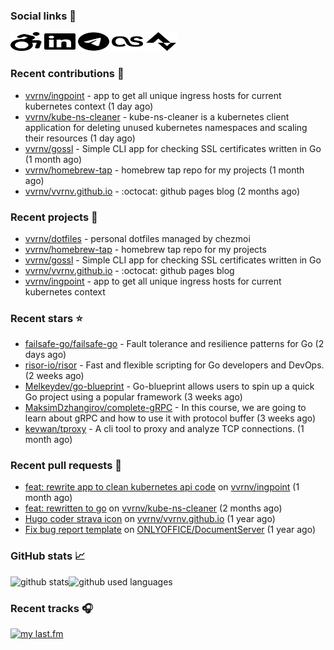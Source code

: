 ### Social links 🔗

<p align="left">
  <a href="https://vvrnv.dev"><img width="50mm" height="30mm" src="./static/wheelchair-move.svg"></a>
  <a href="https://www.linkedin.com/in/valery-voronov"><img width="50mm" height="30mm" src="./static/linkedin.svg"></a>
  <a href="https://t.me/vvoronov"><img width="50mm" height="30mm" src="./static/telegram.svg"></a>
  <a href="https://www.last.fm/user/valera_88"><img width="50mm" height="30mm" src="./static/lastfm.svg"></a>
  <a href="https://www.strava.com/athletes/72534161"><img width="50mm" height="30mm" src="./static/strava.svg"></a>
</p>

### Recent contributions 👷


- [vvrnv/ingpoint](https://github.com/vvrnv/ingpoint) - app to get all unique ingress hosts for current kubernetes context (1 day ago)
- [vvrnv/kube-ns-cleaner](https://github.com/vvrnv/kube-ns-cleaner) - kube-ns-cleaner is a kubernetes client application for deleting unused kubernetes namespaces and scaling their resources (1 day ago)
- [vvrnv/gossl](https://github.com/vvrnv/gossl) - Simple CLI app for checking SSL certificates written in Go (1 month ago)
- [vvrnv/homebrew-tap](https://github.com/vvrnv/homebrew-tap) - homebrew tap repo for my projects (1 month ago)
- [vvrnv/vvrnv.github.io](https://github.com/vvrnv/vvrnv.github.io) - :octocat: github pages blog (2 months ago)

### Recent projects 💩


- [vvrnv/dotfiles](https://github.com/vvrnv/dotfiles) - personal dotfiles managed by chezmoi
- [vvrnv/homebrew-tap](https://github.com/vvrnv/homebrew-tap) - homebrew tap repo for my projects
- [vvrnv/gossl](https://github.com/vvrnv/gossl) - Simple CLI app for checking SSL certificates written in Go
- [vvrnv/vvrnv.github.io](https://github.com/vvrnv/vvrnv.github.io) - :octocat: github pages blog
- [vvrnv/ingpoint](https://github.com/vvrnv/ingpoint) - app to get all unique ingress hosts for current kubernetes context

### Recent stars ⭐


- [failsafe-go/failsafe-go](https://github.com/failsafe-go/failsafe-go) - Fault tolerance and resilience patterns for Go (2 days ago)
- [risor-io/risor](https://github.com/risor-io/risor) - Fast and flexible scripting for Go developers and DevOps. (2 weeks ago)
- [Melkeydev/go-blueprint](https://github.com/Melkeydev/go-blueprint) - Go-blueprint allows users to spin up a quick Go project using a popular framework (3 weeks ago)
- [MaksimDzhangirov/complete-gRPC](https://github.com/MaksimDzhangirov/complete-gRPC) - In this course, we are going to learn about gRPC and how to use it with protocol buffer (3 weeks ago)
- [kevwan/tproxy](https://github.com/kevwan/tproxy) - A cli tool to proxy and analyze TCP connections. (1 month ago)

### Recent pull requests 🔨


- [feat: rewrite app to clean kubernetes api code](https://github.com/vvrnv/ingpoint/pull/7) on [vvrnv/ingpoint](https://github.com/vvrnv/ingpoint) (1 month ago)
- [feat: rewritten to go](https://github.com/vvrnv/kube-ns-cleaner/pull/1) on [vvrnv/kube-ns-cleaner](https://github.com/vvrnv/kube-ns-cleaner) (2 months ago)
- [Hugo coder strava icon](https://github.com/vvrnv/vvrnv.github.io/pull/1) on [vvrnv/vvrnv.github.io](https://github.com/vvrnv/vvrnv.github.io) (1 year ago)
- [Fix bug report template](https://github.com/ONLYOFFICE/DocumentServer/pull/2120) on [ONLYOFFICE/DocumentServer](https://github.com/ONLYOFFICE/DocumentServer) (1 year ago)

### GitHub stats 📈

![github stats](https://github-readme-stats.vercel.app/api?username=vvrnv&count_private=true&hide_title=true&theme=gotham&hide=stars&hide_rank=true)![github used languages](https://github-readme-stats.vercel.app/api/top-langs?username=vvrnv&layout=compact&theme=gotham&locale=en)

### Recent tracks 🎧

[![my last.fm](https://lastfm-recently-played.vercel.app/api?user=valera_88)](https://www.last.fm/user/valera_88)
